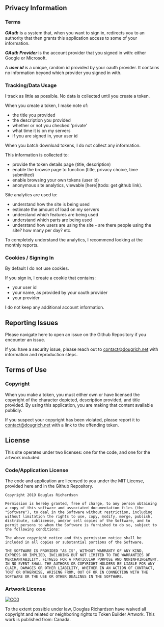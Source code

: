 ## Privacy Information

### Terms

___OAuth___ is a system that, when you want to sign in, redirects you to an authority that then grants this application access to some of your information.

___OAuth Provider___ is the account provider that you signed in with: either Google or Microsoft.

A ___user id___ is a unique, random id provided by your oauth provider. It contains no information beyond which provider you signed in with.

### Tracking/Data Usage
I track as little as possible. No data is collected until you create a token.

When you create a token, I make note of:
- the title you provided
- the description you provided
- whether or not you checked 'private'
- what time it is on my servers
- if you are signed in, your user id

When you batch download tokens, I do not collect any information.

This information is collected to:
- provide the token details page (title, description)
- enable the browse page to function (title, privacy choice, time submitted)
- enable browsing your own tokens (user id)
- anonymous site analytics, viewable [here](todo: get github link).

Site analytics are used to:
- understand how the site is being used
- estimate the amount of load on my servers
- understand which features are being used
- understand which parts are being used
- understand how users are using the site - are there people using the site? how many per day? etc.

To completely understand the analytics, I recommend looking at the monthly reports.

### Cookies / Signing In

By default I do not use cookies.

If you sign in, I create a cookie that contains:
- your user id
- your name, as provided by your oauth provider
- your provider

I do not keep any additional account information.

## Reporting Issues

Please navigate here to open an issue on the Github Repository if you encounter an issue.

If you have a security issue, please reach out to [contact@dougrich.net](mailto:contact@dougrich.net) with information and reproduction steps.

## Terms of Use

### Copyright

When you make a token, you must either own or have licensed the copyright of the character depicted, description provided, and title provided. By using this application, you are making that content available publicly.

If you suspect your copyright has been violated, please report it to [contact@dougrich.net](mailto:contact@dougrich.net) with a link to the offending token.

## License

This site operates under two licenses: one for the code, and one for the artwork included.

### Code/Application License

The code and application are licensed to you under the MIT License, provided here and in the Github Repository.

```
Copyright 2019 Douglas Richardson

Permission is hereby granted, free of charge, to any person obtaining a copy of this software and associated documentation files (the "Software"), to deal in the Software without restriction, including without limitation the rights to use, copy, modify, merge, publish, distribute, sublicense, and/or sell copies of the Software, and to permit persons to whom the Software is furnished to do so, subject to the following conditions:

The above copyright notice and this permission notice shall be included in all copies or substantial portions of the Software.

THE SOFTWARE IS PROVIDED "AS IS", WITHOUT WARRANTY OF ANY KIND, EXPRESS OR IMPLIED, INCLUDING BUT NOT LIMITED TO THE WARRANTIES OF MERCHANTABILITY, FITNESS FOR A PARTICULAR PURPOSE AND NONINFRINGEMENT. IN NO EVENT SHALL THE AUTHORS OR COPYRIGHT HOLDERS BE LIABLE FOR ANY CLAIM, DAMAGES OR OTHER LIABILITY, WHETHER IN AN ACTION OF CONTRACT, TORT OR OTHERWISE, ARISING FROM, OUT OF OR IN CONNECTION WITH THE SOFTWARE OR THE USE OR OTHER DEALINGS IN THE SOFTWARE.
```

### Artwork License

[![CC0](https://i.creativecommons.org/p/zero/1.0/88x31.png)](https://creativecommons.org/publicdomain/zero/1.0/)

To the extent possible under law, Douglas Richardson have waived all copyright and related or neighboring rights to Token Builder Artwork. This work is published from: Canada.